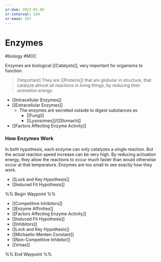 ```yaml
---
sr-due: 2023-05-08
sr-interval: 144
sr-ease: 357
---
```

# Enzymes
#biology #MOC 

Enzymes are biological [[Catalysts]], very important for organisms to function.

>[!important] They are [[Proteins]] that are globular in structure, that catalyze almost all reactions in living things, by reducing their *activation energy*.

- [[Intracellular Enzymes]]
- [[Extracellular Enzymes]]
	- The enzymes are secreted outside to digest substances ex
		- [[Fungi]]
		- [[Lysosomes]]/[[Stomach]]
- [[Factors Affecting Enzyme Activity]]
### How Enzymes Work
In both hypothesis, each enzyme can only catalyzes a single reaction. But the actual reaction speed increase can be very high.
By reducing activation energy, they allow the reactions to occur much faster than would otherwise occur at that temperature.
Enzymes are too small to see exactly how they work.
- [[Lock and Key Hypothesis]]
- [[Induced Fit Hypothesis]]

%% Begin Waypoint %%
- [[Competitive Inhibitors]]
- [[Enzyme Affinities]]
- [[Factors Affecting Enzyme Activity]]
- [[Induced Fit Hypothesis]]
- [[Inhibitors]]
- [[Lock and Key Hypothesis]]
- [[Michaelis-Menten Constant]]
- [[Non-Competitive Inhibitor]]
- [[Vmax]]

%% End Waypoint %%

